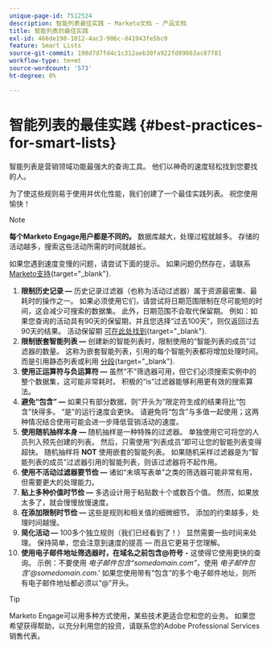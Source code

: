 ```yaml
---
unique-page-id: 7512524
description: 智能列表最佳实践 — Marketo文档 — 产品文档
title: 智能列表的最佳实践
exl-id: 466de198-1012-4ac3-906c-d41943fe5bc0
feature: Smart Lists
source-git-commit: 198d7d7fd4c1c312aeb30fa922fd89863ac87f81
workflow-type: tm+mt
source-wordcount: '573'
ht-degree: 0%

---
```


# 智能列表的最佳实践 {#best-practices-for-smart-lists}

智能列表是营销领域功能最强大的查询工具。 他们以神奇的速度轻松找到您要找的人。

为了使这些规则易于使用并优化性能，我们创建了一个最佳实践列表。 祝您使用愉快！

>[!NOTE]
>
>**每个Marketo Engage用户都是不同的。** 数据库越大，处理过程就越多。 存储的活动越多，搜索这些活动所需的时间就越长。
>
>如果您遇到速度变慢的问题，请尝试下面的提示。 如果问题仍然存在，请联系 [Marketo支持](https://nation.marketo.com/t5/Support/ct-p/Support){target="_blank"}.

1. **限制历史记录 —** 历史记录过滤器（也称为活动过滤器）属于资源最密集、最耗时的操作之一。 如果必须使用它们，请尝试将日期范围限制在尽可能短的时间，这会减少可搜索的数据集。 此外，日期范围不会取代保留期。 例如：如果您查询的活动具有90天的保留期，并且您选择“过去100天”，则仅返回过去90天的结果。 活动保留期 [可在此处找到](https://nation.marketo.com/t5/knowledgebase/marketo-activities-data-retention-policy/ta-p/251480){target="_blank"}.
1. **限制嵌套智能列表 —** 创建新的智能列表时，限制使用的“智能列表的成员”过滤器的数量。 这称为嵌套智能列表，引用的每个智能列表都将增加处理时间。 而是引用静态列表或利用 [分段](/help/marketo/product-docs/personalization/segmentation-and-snippets/segmentation/create-a-segmentation.md){target="_blank"}.
1. **使用正运算符与负运算符 —** 虽然“不”筛选器可用，但它们必须搜索实例中的整个数据集，这可能非常耗时。 积极的“is”过滤器能够利用更有效的搜索算法。
1. **避免“包含” —** 如果只有部分数据，则“开头为”限定符生成的结果将比“包含”快得多。 “是”的运行速度会更快。 请避免将“包含”与多值一起使用；这两种情况结合使用可能会进一步降低营销活动的速度。
1. **使用随机抽样本身 —** 随机抽样是一种特殊的过滤器。 单独使用它可将您的人员列入预先创建的列表。 然后，只需使用“列表成员”即可让您的智能列表变得超快。 随机抽样将 **NOT** 使用嵌套的智能列表。 如果随机采样过滤器是为“智能列表的成员”过滤器引用的智能列表，则该过滤器将不起作用。
1. **使用不活动过滤器要节俭 —** 诸如“未填写表单”之类的筛选器可能非常有用，但需要更大的处理能力。
1. **贴上多种价值时节俭 —** 多选设计用于粘贴数十个或数百个值。 然而，如果放太多了，就会慢慢放慢速度。
1. **在添加限制时节俭 —** 这些是规则和相关值的细微细节。 添加的约束越多，处理时间越慢。
1. **简化活动 —** 100多个独立规则（我们已经看到了！） 显然需要一些时间来处理。 保持简单，您会注意到速度的提高 — 而且它更易于您理解。
1. **使用电子邮件地址筛选器时，在域名之前包含@符号** **-** 这使得它使用更快的查询。 示例：不要使用 _电子邮件包含“somedomain.com”_，使用 _电子邮件包含&#39;@somedomain.com_.&#39; 如果您使用带有“包含”的多个电子邮件地址，则所有电子邮件地址都必须以“@”开头。

>[!TIP]
>
>Marketo Engage可以用多种方式使用，某些技术更适合您和您的业务。 如果您希望获得帮助，以充分利用您的投资，请联系您的Adobe Professional Services销售代表。
